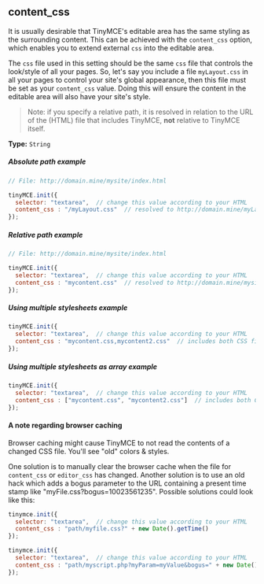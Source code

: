 
## content_css

It is usually desirable that TinyMCE's editable area has the same styling as the surrounding content. This can be achieved with the `content_css` option, which enables you to extend external `css` into the editable area.

The `css` file used in this setting should be the same `css` file that controls the look/style of all your pages. So, let's say you include a file `myLayout.css` in all your pages to control your site's global appearance, then this file must be set as your `content_css` value. Doing this will ensure the content in the editable area will also have your site's style.

> Note: if you specify a relative path, it is resolved in relation to the URL of the (HTML) file that includes TinyMCE, **not** relative to TinyMCE itself.

**Type:** `String`

##### Absolute path example

```js
// File: http://domain.mine/mysite/index.html

tinyMCE.init({
  selector: "textarea",  // change this value according to your HTML
  content_css : "/myLayout.css"  // resolved to http://domain.mine/myLayout.css
});
```

##### Relative path example

```js
// File: http://domain.mine/mysite/index.html

tinyMCE.init({
  selector: "textarea",  // change this value according to your HTML
  content_css : "mycontent.css"  // resolved to http://domain.mine/mysite/mycontent.css
});
```

##### Using multiple stylesheets example

```js
tinyMCE.init({
  selector: "textarea",  // change this value according to your HTML
  content_css : "mycontent.css,mycontent2.css"  // includes both CSS files in header
});
```

##### Using multiple stylesheets as array example

```js
tinyMCE.init({
  selector: "textarea",  // change this value according to your HTML
  content_css : ["mycontent.css", "mycontent2.css"]  // includes both CSS files in header, ability to have CSS with `,` in URL
});
```

#### A note regarding browser caching

Browser caching might cause TinyMCE to not read the contents of a changed CSS file. You'll see "old" colors & styles.

One solution is to manually clear the browser cache when the file for `content_css` or `editor_css` has changed. Another solution is to use an old hack which adds a bogus parameter to the URL containing a present time stamp like "myFile.css?bogus=10023561235". Possible solutions could look like this:

```js
tinymce.init({
  selector: "textarea",  // change this value according to your HTML
  content_css : "path/myfile.css?" + new Date().getTime()
});
```

```js
tinymce.init({
  selector: "textarea",  // change this value according to your HTML
  content_css : "path/myscript.php?myParam=myValue&bogus=" + new Date().getTime()
});
```
